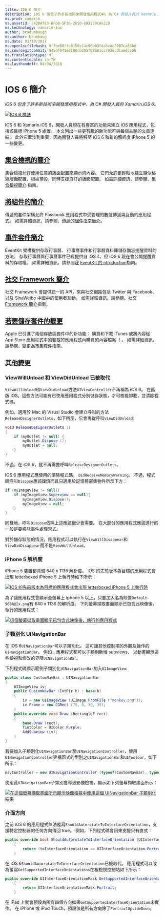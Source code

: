 ```yaml
---
title: IOS 6 簡介
description: iOS 6 包含了許多新技術來開發應用程式中，為 C# 開發人員的 Xamarin.iOS 6。
ms.prod: xamarin
ms.assetid: 242DA7E3-8FD8-5F20-285D-603259CA622D
ms.technology: xamarin-ios
author: bradumbaugh
ms.author: brumbaug
ms.date: 03/19/2017
ms.openlocfilehash: 8f3be80ffb8156c24c96b03fda8eac3907ca88bd
ms.sourcegitcommit: 945df041e2180cb20af08b83cc703ecd1aedc6b0
ms.translationtype: MT
ms.contentlocale: zh-TW
ms.lasthandoff: 04/04/2018
---
```

# <a name="introduction-to-ios-6"></a>IOS 6 簡介

_iOS 6 包含了許多新技術來開發應用程式中，為 C# 開發人員的 Xamarin.iOS 6。_

[ ![](images/ios6-large.jpg "IOS 6 標誌")](images/ios6-large.jpg#lightbox)

IOS 6 和 Xamarin.iOS 6，開發人員現在有豐富的功能來建立 iOS 應用程式，包括該目標 iPhone 5 處置。
本文列出一些更有趣的新功能可與每個主題的文章連結。 此外它牽涉到重要，因為開發人員將移至 iOS 6 和新的解析度 iPhone 5 的一些變更。


## <a name="introduction-to-collection-viewsiosuser-interfacecontrolsuicollectionviewmd"></a>[集合檢視的簡介](~/ios/user-interface/controls/uicollectionview.md)

集合檢視允許使用任意的版面配置來顯示的內容。 它們允許更輕鬆地建立類似格線版面配置，根據預設，同時支援自訂的版面配置。 如需詳細資訊，請參閱、[集合檢視簡介](~/ios/user-interface/controls/uicollectionview.md) [](~/ios/user-interface/controls/uicollectionview.md)指南。


## <a name="introduction-to-pass-kitiosplatformpasskitmd"></a>[將組件的簡介](~/ios/platform/passkit.md)

傳遞的套件架構允許 Passbook 應用程式中受管理的數位傳遞與互動的應用程式。 如需詳細資訊，請參閱、[傳遞的組件指南簡介](~/ios/platform/passkit.md)。


##  <a name="introduction-to-event-kitiosplatformeventkitmd"></a>[事件套件簡介](~/ios/platform/eventkit.md)

EventKit 架構提供存取行事曆、 行事曆事件和行事曆資料庫儲存備忘提醒資料的方法。 存取行事曆與行事曆事件已經提供自 iOS 4，但 iOS 6 現在會公開提醒資料的存取權。 如需詳細資訊，請參閱[我](~/ios/platform/eventkit.md) [EventKit 的 ntroduction](~/ios/platform/eventkit.md)指南。


##  <a name="introduction-to-the-social-frameworkiosplatformsocial-frameworkmd"></a>[社交 Framework 簡介](~/ios/platform/social-framework.md)

社交 Framework 會提供統一的 API，來與社交網路包括 Twitter 與 Facebook、 以及 SinaWeibo 中國中的使用者互動。 如需詳細資訊，請參閱、[社交 Framework 簡介](~/ios/platform/social-framework.md)指南。


##  <a name="changes-to-store-kitchanges-to-storekitmd"></a>[若要儲存套件的變更](changes-to-storekit.md)

Apple 已引進了兩個存放區套件中的新功能： 購買和下載 iTunes 或將內容從 App Store 應用程式中的裝載的應用程式內購買的內容檔案 ！。 如需詳細資訊，請參閱、[變更為市集套件](changes-to-storekit.md)指南。


## <a name="other-changes"></a>其他變更


### <a name="viewwillunload-and-viewdidunload-deprecated"></a>ViewWillUnload 和 ViewDidUnload 已被取代

`ViewWillUnload`和`ViewDidUnload`方法`UIViewController`不再稱為 iOS 6。 在舊版 iOS，這些方法可能有已使用應用程式分別儲存狀態，才可檢視卸載，並清除程式碼。

例如，適用於 Mac 的 Visual Studio 會建立呼叫的方法`ReleaseDesignerOutlets`，如下所示，它會再從呼叫`ViewDidUnload`:

```csharp
void ReleaseDesignerOutlets ()
{
    if (myOutlet != null) {
        myOutlet.Dispose ();
        myOutlet = null;
    }
}
```

不過，在 iOS 6，就不再需要呼叫`ReleaseDesignerOutlets`。   
   
   
   
IOS 6 應用程式應使用的清除程式碼， `DidReceiveMemoryWarning`。 不過，程式碼呼叫`Dispose`應該謹慎而且只適用於記憶體密集物件所示下方：

```csharp
if (myImageView != null){
    if (myImageView.Superview == null){
        myImageView.Dispose();
        myImageView = null;
    }
}
```

同樣地，呼叫`Dispose`依照上述應該很少會需要。 在大部分的應用程式應該進行的一般是要移除事件處理常式。

對於儲存狀態的情況，應用程式可以執行在`ViewWillDisappear`和`ViewDidDisappear`而不是`ViewWillUnload`。


### <a name="iphone-5-resolution"></a>iPhone 5 解析度

iPhone 5 裝置都具備 640 x 1136 解析度。 IOS 的先前版本為目標的應用程式會出現 letterboxed iPhone 5 上執行時如下所示：

 [![](images/01-letterboxed.png "IOS 的先前版本為目標的應用程式會出現 letterboxed iPhone 5 上執行時")](images/01-letterboxed.png#lightbox)

為了讓應用程式會顯示全螢幕上 iphone 5 以上，只要加入名為映像`Default-568h@2x.png`有 640 x 1136 的解析度。 下列螢幕擷取畫面顯示已包含此映像後，執行的應用程式：

 [![](images/02-fullscreen.png "這個螢幕擷取畫面顯示已包含此映像後，執行的應用程式")](images/02-fullscreen.png#lightbox)

### <a name="subclassing-uinavigationbar"></a>子類別化 UINavigationBar

在 iOS 6`UINavigationBar`可以子類別化。 這可讓其他控制項的外觀及操作的`UINavigationBar`。 例如，應用程式都可以子類別新增 subviews、 以動畫顯示這些檢視和修改的界限`UINavigationBar`。

下列程式碼顯示範例子類別化`UINavigationBar`加入`UIImageView`:

```csharp
public class CustomNavBar : UINavigationBar
{
    UIImageView iv;
    public CustomNavBar (IntPtr h) : base(h)
    {
        iv = new UIImageView (UIImage.FromFile ("monkey.png"));
        iv.Frame = new CGRect (75, 0, 30, 39);
    }
    public override void Draw (RectangleF rect)
    {
        base.Draw (rect);
        TintColor = UIColor.Purple;
        AddSubview (iv);
    }
}
```

若要加入子類別化`UINavigationBar`至`UINavigationController`，使用`UINavigationController`建構函式的型別之`UINavigationBar`和`UIToolbar`，如下所示：

```csharp
navController = new UINavigationController (typeof(CustomNavBar), typeof(UIToolbar));
```

使用此`UINavigationBar`子類別會導致影像檢視，顯示如下列螢幕擷取畫面所示：

 [![](images/03-navbar.png "在這個螢幕擷取畫面所示顯示映像檢視中使用這個 UINavigationBar 子類別化結果")](images/03-navbar.png#lightbox)

### <a name="interface-orientation"></a>介面方向

之前 iOS 6 的應用程式無法覆寫`ShouldAutorotateToInterfaceOrientation`，支援特定控制器的任何方向傳回 true。 例如，下列程式碼會用來支援只有直式：

```csharp
public override bool ShouldAutorotateToInterfaceOrientation (UIInterfaceOrientation toInterfaceOrientation)
    {
        return (toInterfaceOrientation == UIInterfaceOrientation.Portrait);
    }
```

在 iOS 6`ShouldAutorotateToInterfaceOrientation`已被取代。
應用程式可以改為覆寫`GetSupportedInterfaceOrientations`在根檢視控制站如下所示：

```csharp
public override UIInterfaceOrientationMask GetSupportedInterfaceOrientations ()
    {
        return UIInterfaceOrientationMask.Portrait;
    }
```

在 iPad 上就會預設為所有四個方向如果`GetSupportedInterfaceOrientation`未實作。 在 iPhone 或 iPod Touch，預設值是所有方向除了`PortraitUpsideDown`。
